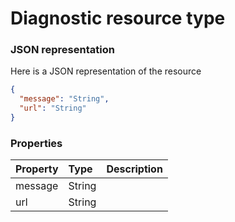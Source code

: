 # Diagnostic resource type



### JSON representation

Here is a JSON representation of the resource

```json
{
  "message": "String",
  "url": "String"
}

```
### Properties
| Property	   | Type	|Description|
|:---------------|:--------|:----------|
|message|String||
|url|String||

<!-- uuid: 220c4ad7-d93e-4326-be29-ee55d172171a
2015-10-09 16:05:01 UTC -->